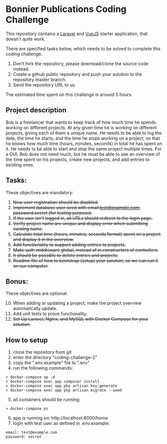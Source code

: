 # Bonnier Publications Coding Challenge
This repository contains a [Laravel](https://laravel.com/docs/7.x) and [VueJS](https://vuejs.org/) starter application, that doesn't quite work.

There are specified tasks below, which needs to be solved to complete this coding challenge.

1. Don't fork the repository, please download/clone the source code instead.
2. Create a github public repository and push your solution to the repository master branch.
3. Send the repository URL to us. 

The estimated time spent on this challenge is around 5 hours.

## Project description
Bob is a freelancer that wants to keep track of how much time he spends working on different projects.
At any given time he is working on different projects, giving each of them a unique name.
He needs to be able to log the date, the time he starts, and the time he stops working on a project, so that he knows how much time (hours, minutes, seconds) in total he has spent on it.
He needs to be able to start and stop the same project multiple times.
For a GUI, Bob does not need much, but he must be able to see an overview of the time spent on his projects, create new projects, and add entries to existing ones.

## Tasks:
These objectives are mandatory:

1. ~~New user registration should be disabled.~~
2. ~~Implement database user seed with email:test@example.com, password:secret (for testing purpose).~~
3. ~~If the user isn't logged in, all URLs should redirect to the login page.~~
4. ~~Verify project name are unique and display error when submitting existing name.~~
5. ~~Calculate total time (hours, minutes, seconds format) spent on a project and display it in the overview.~~
6. ~~Add functionality to support adding entries to projects.~~
7. ~~Make auth middleware global, instead of in constructors of controllers.~~
8. ~~It should be possible to delete entries and projects.~~
9. ~~Readme file of how to bootstrap (setup) your solution, so we can run it on our computer.~~

## Bonus:
These objectives are optional:

10. When adding or updating a project, make the project overview automatically update.
11. Add unit tests to prove functionality.
12. ~~Set Up Laravel, Nginx, and MySQL with Docker Compose for your solution.~~

## How to setup
1. clone the repository from git
2. enter the directory "coding-challenge-2"
3. copy the ".env.example" file to ".env"
4. run the following commands:
```
> docker-compose up -d
> docker-compose exec app composer install
> docker-compose exec app php artisan key:generate
> docker-compose exec app php artisan migrate --seed
```
5. all containers should be running:
```
> docker-compose ps
```
6. app is running on: http://localhost:8000/home
7. login with test user as defined in .env.example:
```
email: test@example.com
password: secret
```
